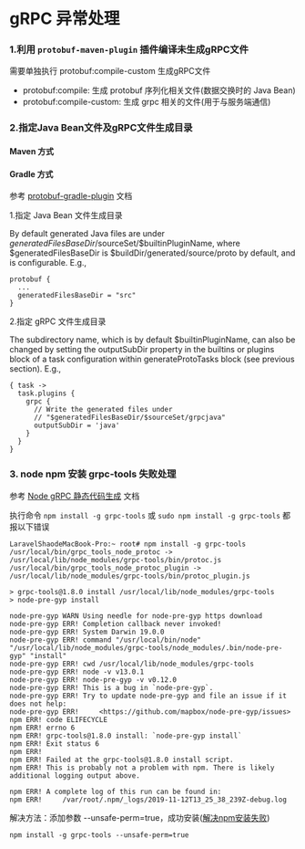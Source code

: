 # gRPC 异常处理


### 1.利用 `protobuf-maven-plugin` 插件编译未生成gRPC文件

需要单独执行 protobuf:compile-custom 生成gRPC文件

 - protobuf:compile: 生成 protobuf 序列化相关文件(数据交换时的 Java Bean)
 - protobuf:compile-custom: 生成 grpc 相关的文件(用于与服务端通信)


### 2.指定Java Bean文件及gRPC文件生成目录

####  Maven 方式



#### Gradle 方式

参考 [protobuf-gradle-plugin](https://github.com/google/protobuf-gradle-plugin) 文档

1.指定 Java Bean 文件生成目录

By default generated Java files are under $generatedFilesBaseDir/$sourceSet/$builtinPluginName, 
where $generatedFilesBaseDir is $buildDir/generated/source/proto by default, and is configurable. E.g.,

```
protobuf {
  ...
  generatedFilesBaseDir = "src"
}
```

2.指定 gRPC 文件生成目录

The subdirectory name, which is by default $builtinPluginName, can also be changed by setting 
the outputSubDir property in the builtins or plugins block of a task configuration 
within generateProtoTasks block (see previous section). E.g.,

```
{ task ->
  task.plugins {
    grpc {
      // Write the generated files under
      // "$generatedFilesBaseDir/$sourceSet/grpcjava"
      outputSubDir = 'java'
    }
  }
}
```

### 3. node npm 安装 grpc-tools 失败处理

参考 [Node gRPC 静态代码生成](https://github.com/grpc/grpc/tree/master/examples/node/static_codegen) 文档

执行命令 `npm install -g grpc-tools` 或 `sudo npm install -g grpc-tools` 都报以下错误

```
LaravelShaodeMacBook-Pro:~ root# npm install -g grpc-tools
/usr/local/bin/grpc_tools_node_protoc -> /usr/local/lib/node_modules/grpc-tools/bin/protoc.js
/usr/local/bin/grpc_tools_node_protoc_plugin -> /usr/local/lib/node_modules/grpc-tools/bin/protoc_plugin.js

> grpc-tools@1.8.0 install /usr/local/lib/node_modules/grpc-tools
> node-pre-gyp install

node-pre-gyp WARN Using needle for node-pre-gyp https download 
node-pre-gyp ERR! Completion callback never invoked! 
node-pre-gyp ERR! System Darwin 19.0.0
node-pre-gyp ERR! command "/usr/local/bin/node" "/usr/local/lib/node_modules/grpc-tools/node_modules/.bin/node-pre-gyp" "install"
node-pre-gyp ERR! cwd /usr/local/lib/node_modules/grpc-tools
node-pre-gyp ERR! node -v v13.0.1
node-pre-gyp ERR! node-pre-gyp -v v0.12.0
node-pre-gyp ERR! This is a bug in `node-pre-gyp`.
node-pre-gyp ERR! Try to update node-pre-gyp and file an issue if it does not help:
node-pre-gyp ERR!     <https://github.com/mapbox/node-pre-gyp/issues>
npm ERR! code ELIFECYCLE
npm ERR! errno 6
npm ERR! grpc-tools@1.8.0 install: `node-pre-gyp install`
npm ERR! Exit status 6
npm ERR! 
npm ERR! Failed at the grpc-tools@1.8.0 install script.
npm ERR! This is probably not a problem with npm. There is likely additional logging output above.

npm ERR! A complete log of this run can be found in:
npm ERR!     /var/root/.npm/_logs/2019-11-12T13_25_38_239Z-debug.log

```

解决方法：添加参数 --unsafe-perm=true，成功安装([解决npm安装失败](https://github.com/ios-control/ios-deploy/issues/188))

```
npm install -g grpc-tools --unsafe-perm=true
```
